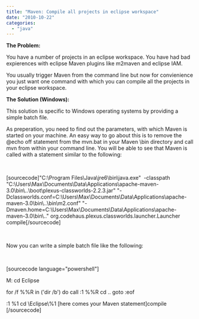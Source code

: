 ```yaml
---
title: "Maven: Compile all projects in eclipse workspace"
date: "2010-10-22"
categories: 
  - "java"
---
```


**The Problem:**

You have a number of projects in an eclipse workspace. You have had bad expierences with eclipse Maven plugins like m2maven and eclipse IAM.

You usually trigger Maven from the command line but now for convienience you just want one command with which you can compile all the projects in your eclipse workspace.

**The Solution (Windows):**

This solution is specific to Windows operating systems by providing a simple batch file.

As preperation, you need to find out the parameters, with which Maven is started on your machine. An easy way to go about this is to remove the @echo off statement from the mvn.bat in your Maven \\bin directory and call mvn from within your command line. You will be able to see that Maven is called with a statement similar to the following:

 

\[sourcecode\]"C:\\Program Files\\Java\\jre6\\bin\\java.exe"  -classpath "C:\\Users\\Max\\Documents\\Data\\Applications\\apache-maven-3.0\\bin\\..\\boot\\plexus-classworlds-2.2.3.jar" "-Dclassworlds.conf=C:\\Users\\Max\\Documents\\Data\\Applications\\apache-maven-3.0\\bin\\..\\bin\\m2.conf" "-Dmaven.home=C:\\Users\\Max\\Documents\\Data\\Applications\\apache-maven-3.0\\bin\\.." org.codehaus.plexus.classworlds.launcher.Launcher compile\[/sourcecode\]

 

Now you can write a simple batch file like the following:

 

\[sourcecode language="powershell"\]

M: cd Eclipse

for /f %%R in ('dir /b') do call :1 %%R cd .. goto :eof

:1 %1 cd \\Eclipse\\%1 \[here comes your Maven statement\]compile \[/sourcecode\]
